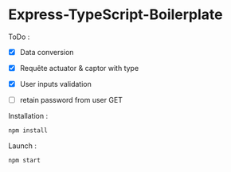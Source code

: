 # Express-TypeScript-Boilerplate

ToDo :

- [x] Data conversion
- [x] Requête actuator & captor with type
- [x] User inputs validation
- [ ] retain password from user GET


Installation : 

```ts
npm install
```

Launch : 

```ts
npm start
```